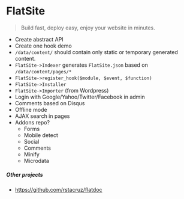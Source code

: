 FlatSite
========

> Build fast, deploy easy, enjoy your website in minutes.

* Create abstract API
* Create one hook demo
* `/data/content/` should contain only static or temporary generated content.
* `FlatSite->Indexer` generates `FlatSite.json` based on `/data/content/pages/*` 
* `FlatSite->register_hook($module, $event, $function)`
* `FlatSite->Installer`
* `FlatSite->Importer` (from Wordpress)
* Login with Google/Yahoo/Twitter/Facebook in admin
* Comments based on Disqus
* Offline mode
* AJAX search in pages
* Addons repo?
   * Forms
   * Mobile detect
   * Social
   * Comments
   * Minify
   * Microdata

##### Other projects

* https://github.com/rstacruz/flatdoc
